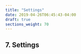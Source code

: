 ```yaml
---
title: "Settings"
date: 2019-04-26T06:45:43-04:00
draft: true
sections_weight: 70
---
```


## 7. Settings
